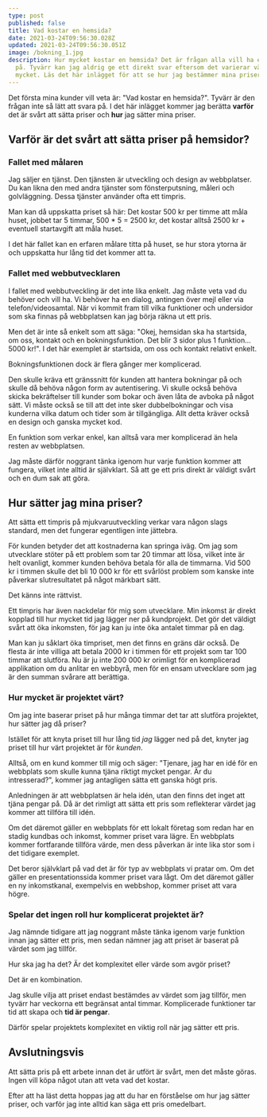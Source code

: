 ```yaml
---
type: post
published: false
title: Vad kostar en hemsida?
date: 2021-03-24T09:56:30.028Z
updated: 2021-03-24T09:56:30.051Z
image: /bokning_1.jpg
description: Hur mycket kostar en hemsida? Det är frågan alla vill ha ett svar
  på. Tyvärr kan jag aldrig ge ett direkt svar eftersom det varierar väldigt
  mycket. Läs det här inlägget för att se hur jag bestämmer mina priser.
---
```

Det första mina kunder vill veta är: "Vad kostar en hemsida?". Tyvärr är den frågan inte så lätt att svara på. I det här inlägget kommer jag berätta **varför** det är svårt att sätta priser och **hur** jag sätter mina priser.

## Varför är det svårt att sätta priser på hemsidor?

### Fallet med målaren

Jag säljer en tjänst. Den tjänsten är utveckling och design av webbplatser. Du kan likna den med andra tjänster som fönsterputsning, måleri och golvläggning. Dessa tjänster använder ofta ett timpris.

Man kan då uppskatta priset så här: Det kostar 500 kr per timme att måla huset, jobbet tar 5 timmar, 500 * 5 = 2500 kr, det kostar alltså 2500 kr + eventuell startavgift att måla huset.

I det här fallet kan en erfaren målare titta på huset, se hur stora ytorna är och uppskatta hur lång tid det kommer att ta.

### Fallet med webbutvecklaren

I fallet med webbutveckling är det inte lika enkelt. Jag måste veta vad du behöver och vill ha. Vi behöver ha en dialog, antingen över mejl eller via telefon/videosamtal. När vi kommit fram till vilka funktioner och undersidor som ska finnas på webbplatsen kan jag börja räkna ut ett pris.

Men det är inte så enkelt som att säga: "Okej, hemsidan ska ha startsida, om oss, kontakt och en bokningsfunktion. Det blir 3 sidor plus 1 funktion... 5000 kr!". I det här exemplet är startsida, om oss och kontakt relativt enkelt. 

Bokningsfunktionen dock är flera gånger mer komplicerad.

Den skulle kräva ett gränssnitt för kunden att hantera bokningar på och skulle då behöva någon form av autentisering. Vi skulle också behöva skicka bekräftelser till kunder som bokar och även låta de avboka på något sätt. Vi måste också se till att det inte sker dubbelbokningar och visa kunderna vilka datum och tider som är tillgängliga. Allt detta kräver också en design och ganska mycket kod.

En funktion som verkar enkel, kan alltså vara mer komplicerad än hela resten av webbplatsen.

Jag måste därför noggrant tänka igenom hur varje funktion kommer att fungera, vilket inte alltid är självklart. Så att ge ett pris direkt är väldigt svårt och en dum sak att göra.

## Hur sätter jag mina priser?

Att sätta ett timpris på mjukvaruutveckling verkar vara någon slags standard, men det fungerar egentligen inte jättebra.

För kunden betyder det att kostnaderna kan springa iväg. Om jag som utvecklare stöter på ett problem som tar 20 timmar att lösa, vilket inte är helt ovanligt, kommer kunden behöva betala för alla de timmarna. Vid 500 kr i timmen skulle det bli 10 000 kr för ett svårlöst problem som kanske inte påverkar slutresultatet på något märkbart sätt.

Det känns inte rättvist.

Ett timpris har även nackdelar för mig som utvecklare. Min inkomst är direkt kopplad till hur mycket tid jag lägger ner på kundprojekt. Det gör det väldigt svårt att öka inkomsten, för jag kan ju inte öka antalet timmar på en dag.

Man kan ju såklart öka timpriset, men det finns en gräns där också. De flesta är inte villiga att betala 2000 kr i timmen för ett projekt som tar 100 timmar att slutföra. Nu är ju inte 200 000 kr orimligt för en komplicerad applikation om du anlitar en webbyrå, men för en ensam utvecklare som jag är den summan svårare att berättiga.

### Hur mycket är projektet värt?

Om jag inte baserar priset på hur många timmar det tar att slutföra projektet, hur sätter jag då priser?

Istället för att knyta priset till hur lång tid *jag* lägger ned på det, knyter jag priset till hur värt projektet är för *kunden*.

Alltså, om en kund kommer till mig och säger: "Tjenare, jag har en idé för en webbplats som skulle kunna tjäna riktigt mycket pengar. Är du intresserad?", kommer jag antagligen sätta ett ganska högt pris.

Anledningen är att webbplatsen är hela idén, utan den finns det inget att tjäna pengar på. Då är det rimligt att sätta ett pris som reflekterar värdet jag kommer att tillföra till idén.

Om det däremot gäller en webbplats för ett lokalt företag som redan har en stadig kundbas och inkomst, kommer priset vara lägre. En webbplats kommer fortfarande tillföra värde, men dess påverkan är inte lika stor som i det tidigare exemplet.

Det beror självklart på vad det är för typ av webbplats vi pratar om. Om det gäller en presentationssida kommer priset vara lågt. Om det däremot gäller en ny inkomstkanal, exempelvis en webbshop, kommer priset att vara högre.

### Spelar det ingen roll hur komplicerat projektet är?

Jag nämnde tidigare att jag noggrant måste tänka igenom varje funktion innan jag sätter ett pris, men sedan nämner jag att priset är baserat på värdet som jag tillför.

Hur ska jag ha det? Är det komplexitet eller värde som avgör priset?

Det är en kombination.

Jag skulle vilja att priset endast bestämdes av värdet som jag tillför, men tyvärr har veckorna ett begränsat antal timmar. Komplicerade funktioner tar tid att skapa och **tid är pengar**.

Därför spelar projektets komplexitet en viktig roll när jag sätter ett pris.

## Avslutningsvis

Att sätta pris på ett arbete innan det är utfört är svårt, men det måste göras. Ingen vill köpa något utan att veta vad det kostar.

Efter att ha läst detta hoppas jag att du har en förståelse om hur jag sätter priser, och varför jag inte alltid kan säga ett pris omedelbart.